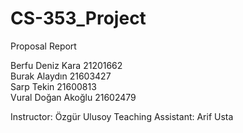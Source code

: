 # CS-353_Project

Proposal Report


Berfu Deniz Kara	  21201662	
Burak Alaydın	  21603427	
Sarp Tekin		  21600813	
Vural Doğan Akoğlu	  21602479	
	
Instructor: Özgür Ulusoy
Teaching Assistant: Arif Usta